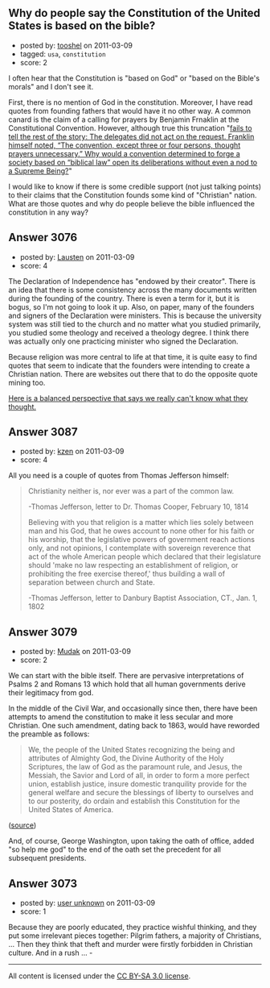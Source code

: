 ## Why do people say the Constitution of the United States is based on the bible?

- posted by: [tooshel](https://stackexchange.com/users/-1/817-tooshel) on 2011-03-09
- tagged: `usa`, `constitution`
- score: 2

I often hear that the Constitution is "based on God" or "based on the Bible's morals" and I don't see it. 

First, there is no mention of God in the constitution. Moreover, I have read quotes from founding fathers that would have it no other way. A common canard is the claim of a calling for prayers by Benjamin Frnaklin at the Constitutional Convention. However, although true this truncation "[fails to tell the rest of the story: The delegates did not act on the request. Franklin himself noted, “The convention, except three or four persons, thought prayers unnecessary.” Why would a convention determined to forge a society based on “biblical law” open its deliberations without even a nod to a Supreme Being?][1]"

I would like to know if there is some credible support (not just talking points) to their claims that the Constitution founds some kind of "Christian" nation. What are those quotes and why do people believe the bible influenced the constitution in any way?


  [1]: http://blog.au.org/2007/06/28/wall-of-separation-a-carefully-constructed-edifice-of-misinformation/


## Answer 3076

- posted by: [Lausten](https://stackexchange.com/users/-1/584-lausten) on 2011-03-09
- score: 4

<p>The Declaration of Independence has "endowed by their creator". There is an idea that there is some consistency across the many documents written during the founding of the country. There is even a term for it, but it is bogus, so I'm not going to look it up. Also, on paper, many of the founders and signers of the Declaration were ministers. This is because the university system was still tied to the church and no matter what you studied primarily, you studied some theology and received a theology degree. I think there was actually only one practicing minister who signed the Declaration. </p>

<p>Because religion was more central to life at that time, it is quite easy to find quotes that seem to indicate that the founders were intending to create a Christian nation. There are websites out there that to do the opposite quote mining too. </p>

<p><a href="http://being.publicradio.org/programs/2008/liberating_the_founders/index.shtml" rel="nofollow">Here is a balanced perspective that says we really can't know what they thought.</a></p>



## Answer 3087

- posted by: [kzen](https://stackexchange.com/users/-1/808-kzen) on 2011-03-09
- score: 4

<p>All you need is a couple of quotes from Thomas Jefferson himself:</p>

<blockquote>
  <p>Christianity neither is, nor ever was
  a part of the common law.</p>
  
  <p>-Thomas Jefferson, letter to Dr. Thomas Cooper, February 10, 1814</p>
  
  <p>Believing with you that religion is a
  matter which lies solely between man
  and his God, that he owes account to
  none other for his faith or his
  worship, that the legislative powers
  of government reach actions only, and
  not opinions, I contemplate with
  sovereign reverence that act of the
  whole American people which declared
  that their legislature should 'make no
  law respecting an establishment of
  religion, or prohibiting the free
  exercise thereof,' thus building a
  wall of separation between church and
  State.</p>
  
  <p>-Thomas Jefferson, letter to Danbury Baptist Association, CT., Jan. 1, 1802</p>
</blockquote>



## Answer 3079

- posted by: [Mudak](https://stackexchange.com/users/-1/205-mudak) on 2011-03-09
- score: 2

<p>We can start with the bible itself.  There are pervasive interpretations of Psalms 2 and Romans 13 which hold that all human governments derive their legitimacy from god.  </p>

<p>In the middle of the Civil War, and occasionally since then, there have been attempts to amend the constitution to make it less secular and more Christian.  One such amendment, dating back to 1863, would have reworded the preamble as follows:</p>

<blockquote>
  <p>We, the people of the United States recognizing the being and attributes of Almighty God, the Divine Authority of the Holy Scriptures, the law of God as the paramount rule, and Jesus, the Messiah, the Savior and Lord of all, in order to form a more perfect union, establish justice, insure domestic tranquility provide for the general welfare and secure the blessings of liberty to ourselves and to our posterity, do ordain and establish this Constitution for the United States of America.</p>
</blockquote>

<p>(<a href="http://candst.tripod.com/nra.htm" rel="nofollow" title="source">source</a>)</p>

<p>And, of course, George Washington, upon taking the oath of office, added "so help me god" to the end of the oath set the precedent for all subsequent presidents.</p>



## Answer 3073

- posted by: [user unknown](https://stackexchange.com/users/-1/992-user-unknown) on 2011-03-09
- score: 1

<p>Because they are poorly educated, they practice wishful thinking, and they put some irrelevant pieces together: Pilgrim fathers, a majority of Christians, ... Then they think that theft and murder were firstly forbidden in Christian culture. And in a rush ... - </p>




---

All content is licensed under the [CC BY-SA 3.0 license](https://creativecommons.org/licenses/by-sa/3.0/).
